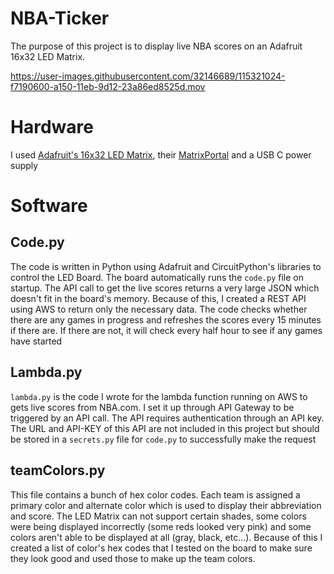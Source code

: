 # NBA-Ticker
The purpose of this project is to display live NBA scores on an Adafruit 16x32 LED Matrix.

https://user-images.githubusercontent.com/32146689/115321024-f7190600-a150-11eb-9d12-23a86ed8525d.mov

# Hardware
I used [Adafruit's 16x32 LED Matrix](https://www.adafruit.com/product/420), their [MatrixPortal](https://www.adafruit.com/product/4745) and a USB C power supply

# Software

## Code.py
The code is written in Python using Adafruit and CircuitPython's libraries to control the LED Board. The board automatically runs the `code.py` file on startup. The API call to get the live scores returns a very large JSON which doesn't fit in the board's memory. Because of this, I created a REST API using AWS to return only the necessary data. The code checks whether there are any games in progress and refreshes the scores every 15 minutes if there are. If there are not, it will check every half hour to see if any games have started

## Lambda.py
`lambda.py` is the code I wrote for the lambda function running on AWS to gets live scores from NBA.com. I set it up through API Gateway to be triggered by an API call. The API requires authentication through an API key. The URL and API-KEY of this API are not included in this project but should be stored in a `secrets.py` file for `code.py` to successfully make the request

## teamColors.py
This file contains a bunch of hex color codes. Each team is assigned a primary color and alternate color which is used to display their abbreviation and score. The LED Matrix can not support certain shades, some colors were being displayed incorrectly (some reds looked very pink) and some colors aren't able to be displayed at all (gray, black, etc...). Because of this I created a list of color's hex codes that I tested on the board to make sure they look good and used those to make up the team colors.
